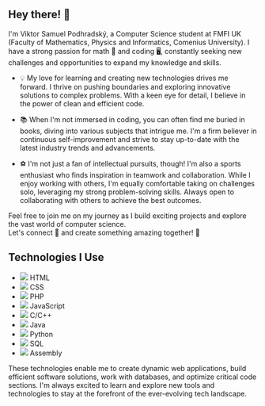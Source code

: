 ## Hey there! 👋

I'm Viktor Samuel Podhradský, a Computer Science student at FMFI UK (Faculty of Mathematics, Physics and Informatics, Comenius University). I have a strong passion for math 🧮 and coding 🖥️, constantly seeking new challenges and opportunities to expand my knowledge and skills.

- 💡 My love for learning and creating new technologies drives me forward. I thrive on pushing boundaries and exploring innovative solutions to complex problems. With a keen eye for detail, I believe in the power of clean and efficient code.

- 📚 When I'm not immersed in coding, you can often find me buried in books, diving into various subjects that intrigue me. I'm a firm believer in continuous self-improvement and strive to stay up-to-date with the latest industry trends and advancements.

- ⚽️  I'm not just a fan of intellectual pursuits, though! I'm also a sports enthusiast who finds inspiration in teamwork and collaboration. While I enjoy working with others, I'm equally comfortable taking on challenges solo, leveraging my strong problem-solving skills. Always open to collaborating with others to achieve the best outcomes.

Feel free to join me on my journey as I build exciting projects and explore the vast world of computer science.  
Let's connect 🤝 and create something amazing together! 🚀


## Technologies I Use

- <img src="https://img.icons8.com/color/48/000000/html-5--v1.png"/> HTML
- <img src="https://img.icons8.com/color/48/000000/css3.png"/> CSS
- <img src="https://img.icons8.com/officel/48/000000/php-logo.png"/> PHP
- <img src="https://img.icons8.com/color/48/000000/javascript--v1.png"/> JavaScript
- <img src="https://img.icons8.com/color/48/000000/c-programming.png"/> C/C++
- <img src="https://img.icons8.com/color/48/000000/java-coffee-cup-logo--v1.png"/> Java
- <img src="https://img.icons8.com/color/48/000000/python.png"/> Python
- <img src="https://img.icons8.com/color/48/000000/sql.png"/> SQL
- <img src="https://img.icons8.com/color/48/000000/assembly.png"/> Assembly

These technologies enable me to create dynamic web applications, build efficient software solutions, work with databases, and optimize critical code sections. I'm always excited to learn and explore new tools and technologies to stay at the forefront of the ever-evolving tech landscape.

